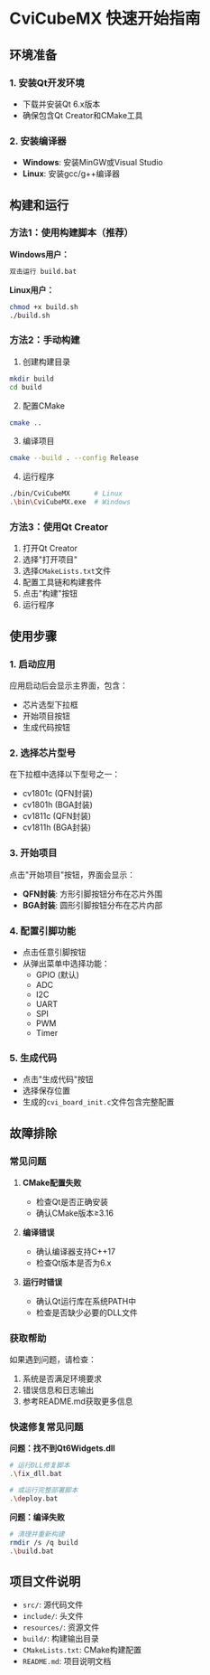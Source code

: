 # CviCubeMX 快速开始指南

## 环境准备

### 1. 安装Qt开发环境
- 下载并安装Qt 6.x版本
- 确保包含Qt Creator和CMake工具

### 2. 安装编译器
- **Windows**: 安装MinGW或Visual Studio
- **Linux**: 安装gcc/g++编译器

## 构建和运行

### 方法1：使用构建脚本（推荐）

**Windows用户：**
```cmd
双击运行 build.bat
```

**Linux用户：**
```bash
chmod +x build.sh
./build.sh
```

### 方法2：手动构建

1. 创建构建目录
```bash
mkdir build
cd build
```

2. 配置CMake
```bash
cmake ..
```

3. 编译项目
```bash
cmake --build . --config Release
```

4. 运行程序
```bash
./bin/CviCubeMX      # Linux
.\bin\CviCubeMX.exe  # Windows
```

### 方法3：使用Qt Creator

1. 打开Qt Creator
2. 选择"打开项目"
3. 选择`CMakeLists.txt`文件
4. 配置工具链和构建套件
5. 点击"构建"按钮
6. 运行程序

## 使用步骤

### 1. 启动应用
应用启动后会显示主界面，包含：
- 芯片选型下拉框
- 开始项目按钮
- 生成代码按钮

### 2. 选择芯片型号
在下拉框中选择以下型号之一：
- cv1801c (QFN封装)
- cv1801h (BGA封装)
- cv1811c (QFN封装)
- cv1811h (BGA封装)

### 3. 开始项目
点击"开始项目"按钮，界面会显示：
- **QFN封装**: 方形引脚按钮分布在芯片外围
- **BGA封装**: 圆形引脚按钮分布在芯片内部

### 4. 配置引脚功能
- 点击任意引脚按钮
- 从弹出菜单中选择功能：
  - GPIO (默认)
  - ADC
  - I2C
  - UART
  - SPI
  - PWM
  - Timer

### 5. 生成代码
- 点击"生成代码"按钮
- 选择保存位置
- 生成的`cvi_board_init.c`文件包含完整配置

## 故障排除

### 常见问题

1. **CMake配置失败**
   - 检查Qt是否正确安装
   - 确认CMake版本≥3.16

2. **编译错误**
   - 确认编译器支持C++17
   - 检查Qt版本是否为6.x

3. **运行时错误**
   - 确认Qt运行库在系统PATH中
   - 检查是否缺少必要的DLL文件

### 获取帮助

如果遇到问题，请检查：
1. 系统是否满足环境要求
2. 错误信息和日志输出
3. 参考README.md获取更多信息

### 快速修复常见问题

**问题：找不到Qt6Widgets.dll**
```bash
# 运行DLL修复脚本
.\fix_dll.bat

# 或运行完整部署脚本
.\deploy.bat
```

**问题：编译失败**
```bash
# 清理并重新构建
rmdir /s /q build
.\build.bat
```

## 项目文件说明

- `src/`: 源代码文件
- `include/`: 头文件
- `resources/`: 资源文件
- `build/`: 构建输出目录
- `CMakeLists.txt`: CMake构建配置
- `README.md`: 项目说明文档
